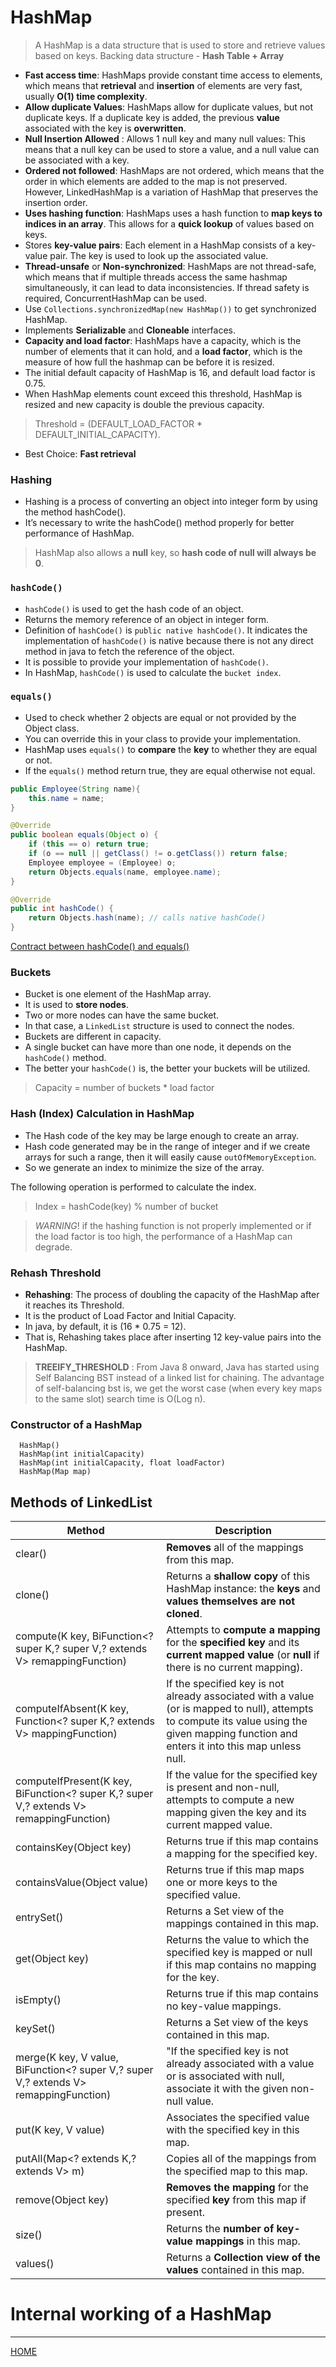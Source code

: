 # HashMap    

> A HashMap is a data structure that is used to store and retrieve values based on keys.
> Backing data structure - **Hash Table + Array**

* **Fast access time**: HashMaps provide constant time access to elements, which means that **retrieval** and **insertion** of elements are very fast, usually **O(1) time complexity**.
* **Allow duplicate Values**: HashMaps allow for duplicate values, but not duplicate keys. 
If a duplicate key is added, the previous **value** associated with the key is **overwritten**.
* **Null Insertion Allowed** : Allows 1 null key and many null values: This means that a null key can be used to store a value, and a null value can be associated with a key.
* **Ordered not followed**: HashMaps are not ordered, which means that the order in which elements are added to the map is not preserved. However, LinkedHashMap is a variation of HashMap that preserves the insertion order.
* **Uses hashing function**: HashMaps uses a hash function to **map keys to indices in an array**. 
This allows for a **quick lookup** of values based on keys.
* Stores **key-value pairs**: Each element in a HashMap consists of a key-value pair. 
The key is used to look up the associated value.
* **Thread-unsafe** or **Non-synchronized**: HashMaps are not thread-safe, which means that if multiple threads access the same hashmap simultaneously, it can lead to data inconsistencies. 
If thread safety is required, ConcurrentHashMap can be used.
* Use `Collections.synchronizedMap(new HashMap())` to get synchronized HashMap.
* Implements **Serializable** and **Cloneable** interfaces.
* **Capacity and load factor**: HashMaps have a capacity, which is the number of elements that it can hold, and a **load factor**, which is the measure of how full the hashmap can be before it is resized.
* The initial default capacity of HashMap is 16, and default load factor is 0.75.
* When HashMap elements count exceed this threshold, HashMap is resized and new capacity is double the previous capacity.
> Threshold = (DEFAULT_LOAD_FACTOR * DEFAULT_INITIAL_CAPACITY).
* Best Choice: **Fast retrieval**

### Hashing
 
* Hashing is a process of converting an object into integer form by using the method hashCode(). 
* It’s necessary to write the hashCode() method properly for better performance of HashMap. 
> HashMap also allows a **null** key, so **hash code of null will always be 0**.

### `hashCode() `

* `hashCode()` is used to get the hash code of an object. 
* Returns the memory reference of an object in integer form. 
* Definition of `hashCode()` is `public native hashCode()`. It indicates the implementation of `hashCode()` is native because there is not any direct method in java to fetch the reference of the object. 
* It is possible to provide your implementation of `hashCode()`.  
* In HashMap, `hashCode()` is used to calculate the `bucket index`. 
	
### `equals()` 
* Used to check whether 2 objects are equal or not provided by the Object class.  
* You can override this in your class to provide your implementation.  
* HashMap uses `equals()` to **compare** the **key** to whether they are equal or not.  
* If the `equals()` method return true, they are equal otherwise not equal. 

```java
public Employee(String name){
    this.name = name;
}

@Override
public boolean equals(Object o) {
    if (this == o) return true;
    if (o == null || getClass() != o.getClass()) return false;
    Employee employee = (Employee) o;
    return Objects.equals(name, employee.name);
}

@Override
public int hashCode() {
    return Objects.hash(name); // calls native hashCode()
}
```

[Contract between hashCode() and equals()](contract_between_hashCode_and_equals.md)

### Buckets
* Bucket is one element of the HashMap array. 
* It is used to **store nodes**. 
* Two or more nodes can have the same bucket. 
* In that case, a `LinkedList` structure is used to connect the nodes. 
* Buckets are different in capacity.
* A single bucket can have more than one node, it depends on the `hashCode()` method.
* The better your `hashCode()` is, the better your buckets will be utilized.
> Capacity = number of buckets * load factor

### Hash (Index) Calculation in HashMap

* The Hash code of the key may be large enough to create an array. 
* Hash code generated may be in the range of integer and if we create arrays for such a range, then it will easily cause `outOfMemoryException`. 
* So we generate an index to minimize the size of the array.

 The following operation is performed to calculate the index. 
>Index = hashCode(key) % number of bucket

>_WARNING_! if the hashing function is not properly implemented or if the load factor is too high, the performance of a HashMap can degrade.

### Rehash Threshold 
* **Rehashing**: The process of doubling the capacity of the HashMap after it reaches its Threshold.
* It is the product of Load Factor and Initial Capacity.
* In java, by default, it is (16 * 0.75 = 12). 
* That is, Rehashing takes place after inserting 12 key-value pairs into the HashMap.

> **TREEIFY_THRESHOLD** : From Java 8 onward, Java has started using Self Balancing BST instead of a linked list for chaining. The advantage of self-balancing bst is, we get the worst case (when every key maps to the same slot) search time is O(Log n).

### Constructor of a HashMap
      HashMap()
      HashMap(int initialCapacity)
      HashMap(int initialCapacity, float loadFactor)
      HashMap(Map map)

## Methods of LinkedList

| **Method**                                                                             | **Description**                                                                                                                                                                             |
|----------------------------------------------------------------------------------------|---------------------------------------------------------------------------------------------------------------------------------------------------------------------------------------------|
| clear()                                                                                | **Removes** all of the mappings from this map.                                                                                                                                              |
| clone()                                                                                | Returns a **shallow copy** of this HashMap instance: the **keys** and **values themselves are not cloned**.                                                                                 |
| compute(K key, BiFunction<? super K,? super V,? extends V> remappingFunction)          | Attempts to **compute a mapping** for the **specified key** and its **current mapped value** (or **null** if there is no current mapping).                                                  |
| computeIfAbsent(K key, Function<? super K,? extends V> mappingFunction)                | If the specified key is not already associated with a value (or is mapped to null), attempts to compute its value using the given mapping function and enters it into this map unless null. |
| computeIfPresent(K key, BiFunction<? super K,? super V,? extends V> remappingFunction) | If the value for the specified key is present and non-null, attempts to compute a new mapping given the key and its current mapped value.                                                   |
| containsKey(Object key)                                                                | Returns true if this map contains a mapping for the specified key.                                                                                                                          |
| containsValue(Object value)                                                            | Returns true if this map maps one or more keys to the specified value.                                                                                                                      |
| entrySet()                                                                             | Returns a Set view of the mappings contained in this map.                                                                                                                                   |
| get(Object key)                                                                        | Returns the value to which the specified key is mapped or null if this map contains no mapping for the key.                                                                                 |
| isEmpty()                                                                              | Returns true if this map contains no key-value mappings.                                                                                                                                    |
| keySet()                                                                               | Returns a Set view of the keys contained in this map.                                                                                                                                       |
| merge(K key, V value, BiFunction<? super V,? super V,? extends V> remappingFunction)   | "If the specified key is not already associated with a value or is associated with null, associate it with the given non-null value.                                                        |
| put(K key, V value)                                                                    | Associates the specified value with the specified key in this map.                                                                                                                          |
| putAll(Map<? extends K,? extends V> m)                                                 | Copies all of the mappings from the specified map to this map.                                                                                                                              |
| remove(Object key)                                                                     | **Removes the mapping** for the specified **key** from this map if present.                                                                                                                         |
| size()                                                                                 | Returns the **number of key-value mappings** in this map.                                                                                                                                       |
| values()                                                                               | Returns a **Collection view of the values** contained in this map.                                                                                                                              |

# Internal working of a HashMap
---
[HOME](https://github.com/Piyushresonit/DataStructureAndAlgorithm/blob/master/README.md)